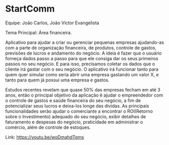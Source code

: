 # StartComm

Equipe: João Carlos, João Victor Evangelista

Tema Principal: Área financeira.

Aplicativo para ajudar a criar ou gerenciar pequenas empresas ajudando-as com a parte de organização financeira, de produtos, controle de gastos, previsões de lucros e andamento do negócio. A ideia é fazer que o usuário forneça dados passo a passo para que ele consiga dar os seus primeiros passos no seu negócio. E para isso, precisamos coletar os dados que o cliente irá gastar com o seu negócio. O aplicativo irá funcionar tanto para quem quer simular como seria abrir uma empresa gastando um valor X, e tanto para quem já possui uma empresa e gastos.

Estudos recentes revelam que quase 50% das empresas fecham em até 3 anos, então o principal objetivo da aplicação é ajudar o empreendedor com o controle de gastos e saúde financeira do seu negócio, a fim de potencializar seus lucros e deixa-los longe das dívidas. As principais funcionalidades serão ajudar o comerciante a encontrar o ROI(Retorno sobre o Investimento) adequado do seu negócio, exibir detalhes de faturamento e despesas do negócio, praticidade em administrar o comércio, além de controle de estoques.

Link: https://youtu.be/woDmahdTqms
